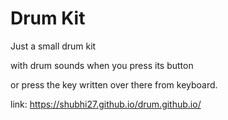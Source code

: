 # Drum Kit
Just a small drum kit 

with drum sounds when you press its button

or press the key written over there from keyboard.

link: https://shubhi27.github.io/drum.github.io/
